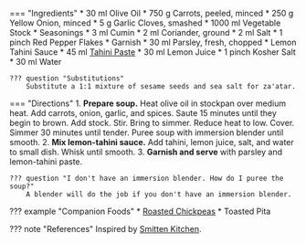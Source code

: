 === "Ingredients"
    * 30 ml Olive Oil
    * 750 g Carrots, peeled, minced
    * 250 g Yellow Onion, minced
    * 5 g Garlic Cloves, smashed
    * 1000 ml Vegetable Stock
    * Seasonings
        * 3 ml Cumin
        * 2 ml Coriander, ground
        * 2 ml Salt
        * 1 pinch Red Pepper Flakes
    * Garnish
        * 30 ml Parsley, fresh, chopped
        * Lemon Tahini Sauce
            * 45 ml [Tahini Paste](../sauces/tahini-paste.md)
            * 30 ml Lemon Juice
            * 1 pinch Kosher Salt
            * 30 ml Water

    ??? question "Substitutions"
        Substitute a 1:1 mixture of sesame seeds and sea salt for za'atar.

=== "Directions"
    1. **Prepare soup.** Heat olive oil in stockpan over medium heat. Add carrots, onion, garlic, and spices. Saute 15 minutes until they begin to brown. Add stock. Stir. Bring to simmer. Reduce heat to low. Cover. Simmer 30 minutes until tender. Puree soup with immersion blender until smooth.
    2. **Mix lemon-tahini sauce.** Add tahini, lemon juice, salt, and water to small dish. Whisk until smooth.
    3. **Garnish and serve** with parsley and lemon-tahini paste.

    ??? question "I don't have an immersion blender. How do I puree the soup?"
        A blender will do the job if you don't have an immersion blender.


??? example "Companion Foods"
    * [Roasted Chickpeas](../sides/roasted-chickpeas.md)
    * Toasted Pita

??? note "References"
    Inspired by [Smitten Kitchen](https://smittenkitchen.com/2013/01/carrot-soup-with-tahini-and-crisped-chickpeas/).
